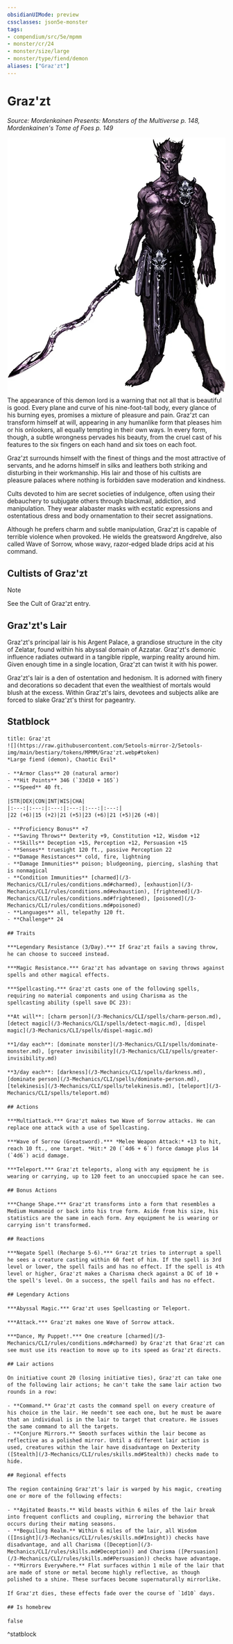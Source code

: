 ```yaml
---
obsidianUIMode: preview
cssclasses: json5e-monster
tags:
- compendium/src/5e/mpmm
- monster/cr/24
- monster/size/large
- monster/type/fiend/demon
aliases: ["Graz'zt"]
---
```

# Graz'zt
*Source: Mordenkainen Presents: Monsters of the Multiverse p. 148, Mordenkainen's Tome of Foes p. 149*  

![](https://raw.githubusercontent.com/5etools-mirror-2/5etools-img/main/bestiary/MPMM/Grazzt.webp#right)  
The appearance of this demon lord is a warning that not all that is beautiful is good. Every plane and curve of his nine-foot-tall body, every glance of his burning eyes, promises a mixture of pleasure and pain. Graz'zt can transform himself at will, appearing in any humanlike form that pleases him or his onlookers, all equally tempting in their own ways. In every form, though, a subtle wrongness pervades his beauty, from the cruel cast of his features to the six fingers on each hand and six toes on each foot.

Graz'zt surrounds himself with the finest of things and the most attractive of servants, and he adorns himself in silks and leathers both striking and disturbing in their workmanship. His lair and those of his cultists are pleasure palaces where nothing is forbidden save moderation and kindness.

Cults devoted to him are secret societies of indulgence, often using their debauchery to subjugate others through blackmail, addiction, and manipulation. They wear alabaster masks with ecstatic expressions and ostentatious dress and body ornamentation to their secret assignations.

Although he prefers charm and subtle manipulation, Graz'zt is capable of terrible violence when provoked. He wields the greatsword Angdrelve, also called Wave of Sorrow, whose wavy, razor-edged blade drips acid at his command.

## Cultists of Graz'zt

> [!note]
> See the Cult of Graz'zt entry.

## Graz'zt's Lair

Graz'zt's principal lair is his Argent Palace, a grandiose structure in the city of Zelatar, found within his abyssal domain of Azzatar. Graz'zt's demonic influence radiates outward in a tangible ripple, warping reality around him. Given enough time in a single location, Graz'zt can twist it with his power.

Graz'zt's lair is a den of ostentation and hedonism. It is adorned with finery and decorations so decadent that even the wealthiest of mortals would blush at the excess. Within Graz'zt's lairs, devotees and subjects alike are forced to slake Graz'zt's thirst for pageantry.


## Statblock

```ad-statblock
title: Graz'zt
![](https://raw.githubusercontent.com/5etools-mirror-2/5etools-img/main/bestiary/tokens/MPMM/Graz'zt.webp#token)
*Large fiend (demon), Chaotic Evil*

- **Armor Class** 20 (natural armor)
- **Hit Points** 346 (`33d10 + 165`) 
- **Speed** 40 ft.

|STR|DEX|CON|INT|WIS|CHA|
|:---:|:---:|:---:|:---:|:---:|:---:|
|22 (+6)|15 (+2)|21 (+5)|23 (+6)|21 (+5)|26 (+8)|

- **Proficiency Bonus** +7
- **Saving Throws** Dexterity +9, Constitution +12, Wisdom +12
- **Skills** Deception +15, Perception +12, Persuasion +15
- **Senses** truesight 120 ft., passive Perception 22
- **Damage Resistances** cold, fire, lightning
- **Damage Immunities** poison; bludgeoning, piercing, slashing that is nonmagical
- **Condition Immunities** [charmed](/3-Mechanics/CLI/rules/conditions.md#charmed), [exhaustion](/3-Mechanics/CLI/rules/conditions.md#exhaustion), [frightened](/3-Mechanics/CLI/rules/conditions.md#frightened), [poisoned](/3-Mechanics/CLI/rules/conditions.md#poisoned)
- **Languages** all, telepathy 120 ft.
- **Challenge** 24

## Traits

***Legendary Resistance (3/Day).*** If Graz'zt fails a saving throw, he can choose to succeed instead.

***Magic Resistance.*** Graz'zt has advantage on saving throws against spells and other magical effects.

***Spellcasting.*** Graz'zt casts one of the following spells, requiring no material components and using Charisma as the spellcasting ability (spell save DC 23):

**At will**: [charm person](/3-Mechanics/CLI/spells/charm-person.md), [detect magic](/3-Mechanics/CLI/spells/detect-magic.md), [dispel magic](/3-Mechanics/CLI/spells/dispel-magic.md)

**1/day each**: [dominate monster](/3-Mechanics/CLI/spells/dominate-monster.md), [greater invisibility](/3-Mechanics/CLI/spells/greater-invisibility.md)

**3/day each**: [darkness](/3-Mechanics/CLI/spells/darkness.md), [dominate person](/3-Mechanics/CLI/spells/dominate-person.md), [telekinesis](/3-Mechanics/CLI/spells/telekinesis.md), [teleport](/3-Mechanics/CLI/spells/teleport.md)

## Actions

***Multiattack.*** Graz'zt makes two Wave of Sorrow attacks. He can replace one attack with a use of Spellcasting.

***Wave of Sorrow (Greatsword).*** *Melee Weapon Attack:* +13 to hit, reach 10 ft., one target. *Hit:* 20 (`4d6 + 6`) force damage plus 14 (`4d6`) acid damage.

***Teleport.*** Graz'zt teleports, along with any equipment he is wearing or carrying, up to 120 feet to an unoccupied space he can see.

## Bonus Actions

***Change Shape.*** Graz'zt transforms into a form that resembles a Medium Humanoid or back into his true form. Aside from his size, his statistics are the same in each form. Any equipment he is wearing or carrying isn't transformed.

## Reactions

***Negate Spell (Recharge 5-6).*** Graz'zt tries to interrupt a spell he sees a creature casting within 60 feet of him. If the spell is 3rd level or lower, the spell fails and has no effect. If the spell is 4th level or higher, Graz'zt makes a Charisma check against a DC of 10 + the spell's level. On a success, the spell fails and has no effect.

## Legendary Actions

***Abyssal Magic.*** Graz'zt uses Spellcasting or Teleport.

***Attack.*** Graz'zt makes one Wave of Sorrow attack.

***Dance, My Puppet!.*** One creature [charmed](/3-Mechanics/CLI/rules/conditions.md#charmed) by Graz'zt that Graz'zt can see must use its reaction to move up to its speed as Graz'zt directs.

## Lair actions

On initiative count 20 (losing initiative ties), Graz'zt can take one of the following lair actions; he can't take the same lair action two rounds in a row:

- **Command.** Graz'zt casts the command spell on every creature of his choice in the lair. He needn't see each one, but he must be aware that an individual is in the lair to target that creature. He issues the same command to all the targets.  
- **Conjure Mirrors.** Smooth surfaces within the lair become as reflective as a polished mirror. Until a different lair action is used, creatures within the lair have disadvantage on Dexterity ([Stealth](/3-Mechanics/CLI/rules/skills.md#Stealth)) checks made to hide.  

## Regional effects

The region containing Graz'zt's lair is warped by his magic, creating one or more of the following effects:

- **Agitated Beasts.** Wild beasts within 6 miles of the lair break into frequent conflicts and coupling, mirroring the behavior that occurs during their mating seasons.  
- **Beguiling Realm.** Within 6 miles of the lair, all Wisdom ([Insight](/3-Mechanics/CLI/rules/skills.md#Insight)) checks have disadvantage, and all Charisma ([Deception](/3-Mechanics/CLI/rules/skills.md#Deception)) and Charisma ([Persuasion](/3-Mechanics/CLI/rules/skills.md#Persuasion)) checks have advantage.  
- **Mirrors Everywhere.** Flat surfaces within 1 mile of the lair that are made of stone or metal become highly reflective, as though polished to a shine. These surfaces become supernaturally mirrorlike.  

If Graz'zt dies, these effects fade over the course of `1d10` days.

## Is homebrew

false
```
^statblock